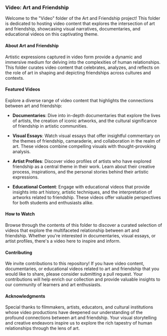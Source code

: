 ### Video: Art and Friendship

Welcome to the "Video" folder of the Art and Friendship project! This folder is dedicated to hosting video content that explores the intersection of art and friendship, showcasing visual narratives, documentaries, and educational videos on this captivating theme.

#### About Art and Friendship

Artistic expressions captured in video form provide a dynamic and immersive medium for delving into the complexities of human relationships. This folder curates video content that celebrates, analyzes, and reflects on the role of art in shaping and depicting friendships across cultures and contexts.

#### Featured Videos

Explore a diverse range of video content that highlights the connections between art and friendship:

- **Documentaries**: Dive into in-depth documentaries that explore the lives of artists, the creation of iconic artworks, and the cultural significance of friendship in artistic communities.
  
- **Visual Essays**: Watch visual essays that offer insightful commentary on the themes of friendship, camaraderie, and collaboration in the realm of art. These videos combine compelling visuals with thought-provoking analysis.
  
- **Artist Profiles**: Discover video profiles of artists who have explored friendship as a central theme in their work. Learn about their creative process, inspirations, and the personal stories behind their artistic expressions.
  
- **Educational Content**: Engage with educational videos that provide insights into art history, artistic techniques, and the interpretation of artworks related to friendship. These videos offer valuable perspectives for both students and enthusiasts alike.

#### How to Watch

Browse through the contents of this folder to discover a curated selection of videos that explore the multifaceted relationship between art and friendship. Whether you're interested in documentaries, visual essays, or artist profiles, there's a video here to inspire and inform.

#### Contributing

We invite contributions to this repository! If you have video content, documentaries, or educational videos related to art and friendship that you would like to share, please consider submitting a pull request. Your contributions will help enrich our collection and provide valuable insights to our community of learners and art enthusiasts.

#### Acknowledgments

Special thanks to filmmakers, artists, educators, and cultural institutions whose video productions have deepened our understanding of the profound connections between art and friendship. Your visual storytelling and creative endeavors inspire us to explore the rich tapestry of human relationships through the lens of art.
